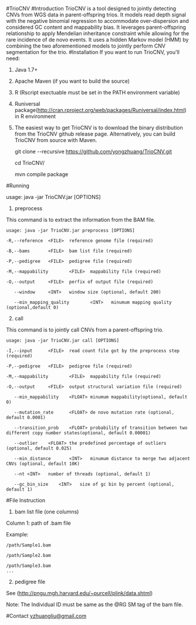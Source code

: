 #TrioCNV
#Introduction
TrioCNV is a tool designed to jointly detecting CNVs from WGS data in parent-offspring trios. It models read depth signal with the negative binomial regression to accommodate over-dispersion and considered GC content and mappability bias. It leverages parent-offspring relationship to apply Mendelian inheritance constraint while allowing for the rare incidence of de novo events. It uses a hidden Markov model (HMM) by combining the two aforementioned models to jointly perform CNV segmentation for the trio.
#Installation
If you want to run TrioCNV, you'll need:

1. Java 1.7+

2. Apache Maven (if you want to build the source)

3. R (Rscript exectuable must be set in the PATH environment variable)

4. Runiversal package(http://cran.rproject.org/web/packages/Runiversal/index.html) in R environment

5. The easiest way to get TrioCNV is to download the binary distribution from the TrioCNV github release page. Alternatively, you can build TrioCNV from source with Maven. 

	git clone --recursive https://github.com/yongzhuang/TrioCNV.git
	
	cd TrioCNV/
	
	mvn compile package

#Running 

usage: java -jar TrioCNV.jar <COMMAND> [OPTIONS] 

1. preprocess 

This command is to extract the information from the BAM file. 

	usage: java -jar TrioCNV.jar preprocess [OPTIONS] 

	-R,--reference  <FILE>  reference genome file (required)

	-B,--bams       <FILE>  bam list file (required)

	-P,--pedigree   <FILE>  pedigree file (required)

	-M,--mappability        <FILE>  mappability file (required)

	-O,--output     <FILE>  perfix of output file (required)

	   --window     <INT>   window size (optional, default 200)
	   
	   --min_mapping_quality        <INT>   minumum mapping quality (optional,default 0)

2. call 

This command is to jointly call CNVs from a parent-offspring trio.

	usage: java -jar TrioCNV.jar call [OPTIONS] 

	-I,--input      <FILE>  read count file got by the preprocess step (required)

	-P,--pedigree   <FILE>  pedigree file (required)

	-M,--mappability        <FILE>  mappability file (required)

	-O,--output     <FILE>  output structural variation file (required)

	   --min_mappability    <FLOAT> minumum mappability(optional, default 0)
	   
	   --mutation_rate      <FLOAT> de novo mutation rate (optional, default 0.0001)
	   
	   --transition_prob    <FLOAT> probability of transition between two different copy number states(optional, default 0.00001)
	   
	   --outlier	<FLOAT>	the predefined percentage of outliers (optional, default 0.025)
	   
	   --min_distance       <INT>   minumum distance to merge two adjacent CNVs (optional, default 10K)
	   
	   --nt <INT>   number of threads (optional, default 1)
	   
	   --gc_bin_size	<INT>	size of gc bin by percent (optional, default 1)

#File Instruction

1. bam list file (one columns) 

Column 1: path of .bam file

Example: 

	/path/Sample1.bam

	/path/Sample2.bam

	/path/Sample3.bam
	...

2) pedigree file

See (http://pngu.mgh.harvard.edu/~purcell/plink/data.shtml)

Note: The Individual ID must be same as the @RG SM tag of the bam file.


#Contact
<yzhuangliu@gmail.com>
